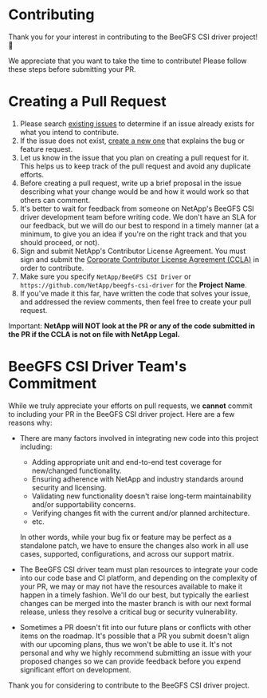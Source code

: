 # Contributing
Thank you for your interest in contributing to the BeeGFS CSI driver project! 🎉

We appreciate that you want to take the time to contribute! Please follow these
steps before submitting your PR.

# Creating a Pull Request

1. Please search [existing
   issues](https://github.com/NetApp/beegfs-csi-driver/issues) to determine if
   an issue already exists for what you intend to contribute.
2. If the issue does not exist, [create a new
   one](https://github.com/NetApp/beegfs-csi-driver/issues/new) that explains
   the bug or feature request.
3. Let us know in the issue that you plan on creating a pull request for it.
   This helps us to keep track of the pull request and avoid any duplicate
   efforts.
4. Before creating a pull request, write up a brief proposal in the issue
   describing what your change would be and how it would work so that others can
   comment.
5. It's better to wait for feedback from someone on NetApp's BeeGFS CSI driver
   development team before writing code. We don't have an SLA for our feedback,
   but we will do our best to respond in a timely manner (at a minimum, to give
   you an idea if you're on the right track and that you should proceed, or
   not).
6. Sign and submit NetApp's Contributor License Agreement. You must sign and
   submit the [Corporate Contributor License Agreement
   (CCLA)](https://netapp.na1.echosign.com/public/esignWidget?wid=CBFCIBAA3AAABLblqZhBN1IcwqxqFOpZRSYcKO8V4nppnNJaH2QnbKIaJXBcoBFoGiQXAUjSamaZAvzBJOUM*)
   in order to contribute. 
7. Make sure you specify `NetApp/BeeGFS CSI Driver` or
   `https://github.com/NetApp/beegfs-csi-driver` for the **Project Name**.
8. If you've made it this far, have written the code that solves your issue, and
   addressed the review comments, then feel free to create your pull request.

Important: **NetApp will NOT look at the PR or any of the code submitted in the
PR if the CCLA is not on file with NetApp Legal.**

# BeeGFS CSI Driver Team's Commitment
While we truly appreciate your efforts on pull requests, we **cannot** commit to
including your PR in the BeeGFS CSI driver project. Here are a few reasons why:

* There are many factors involved in integrating new code into this project
  including:
  * Adding appropriate unit and end-to-end test coverage for new/changed
    functionality. 
  * Ensuring adherence with NetApp and industry standards around security and
    licensing. 
  * Validating new functionality doesn't raise long-term maintainability and/or
    supportability concerns.    
  * Verifying changes fit with the current and/or planned architecture. 
  * etc. 

  In other words, while your bug fix or feature may be perfect as a standalone
  patch, we have to ensure the changes also work in all use cases, supported,
  configurations, and across our support matrix.

* The BeeGFS CSI driver team must plan resources to integrate your code into our
  code base and CI platform, and depending on the complexity of your PR, we may
  or may not have the resources available to make it happen in a timely fashion.
  We'll do our best, but typically the earliest changes can be merged into the
  master branch is with our next formal release, unless they resolve a critical
  bug or security vulnerability. 

* Sometimes a PR doesn't fit into our future plans or conflicts with other items
  on the roadmap. It's possible that a PR you submit doesn't align with our
  upcoming plans, thus we won't be able to use it. It's not personal and why we
  highly recommend submitting an issue with your proposed changes so we can
  provide feedback before you expend significant effort on development. 

Thank you for considering to contribute to the BeeGFS CSI driver project. 
